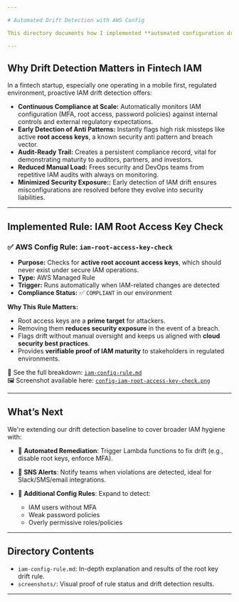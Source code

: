 ```yaml
---

# Automated Drift Detection with AWS Config

This directory documents how I implemented **automated configuration drift detection** for IAM security using AWS Config, an essential part of maintaining cloud security standards in fintech environments. Drift happens when your current AWS resource states deviate from security baselines or policy intent, leading to blind spots, weak compliance, and elevated risk.

---
```


## Why Drift Detection Matters in Fintech IAM

In a fintech startup, especially one operating in a mobile first, regulated environment, proactive IAM drift detection offers:

* **Continuous Compliance at Scale:** Automatically monitors IAM configuration (MFA, root access, password policies) against internal controls and external regulatory expectations.
* **Early Detection of Anti Patterns:** Instantly flags high risk missteps like active **root access keys**, a known security anti pattern and breach vector.
* **Audit-Ready Trail:** Creates a persistent compliance record, vital for demonstrating maturity to auditors, partners, and investors.
* **Reduced Manual Load:** Frees security and DevOps teams from repetitive IAM audits with always on monitoring.
* **Minimized Security Exposure::** Early detection of IAM drift ensures misconfigurations are resolved before they evolve into security liabilities.

---

## Implemented Rule: IAM Root Access Key Check

### ✅ AWS Config Rule: `iam-root-access-key-check`

* **Purpose:** Checks for **active root account access keys**, which should never exist under secure IAM operations.
* **Type:** AWS Managed Rule  
* **Trigger:** Runs automatically when IAM-related changes are detected  
* **Compliance Status:** ✅ `COMPLIANT` in our environment

**Why This Rule Matters:**

* Root access keys are a **prime target** for attackers.  
* Removing them **reduces security exposure** in the event of a breach.  
* Flags drift without manual oversight and keeps us aligned with **cloud security best practices**.  
* Provides **verifiable proof of IAM maturity** to stakeholders in regulated environments.

📄 See the full breakdown: [`iam-config-rule.md`](./iam-config-rule.md)  
🖼️ Screenshot available here: [`config-iam-root-access-key-check.png`](./screenshots/config-iam-root-access-key-check.png)

---

## What’s Next

We're extending our drift detection baseline to cover broader IAM hygiene with:

* 📌 **Automated Remediation**: Trigger Lambda functions to fix drift (e.g., disable root keys, enforce MFA).
* 🔔 **SNS Alerts**: Notify teams when violations are detected, ideal for Slack/SMS/email integrations.
* 🧩 **Additional Config Rules**: Expand to detect:

  * IAM users without MFA  
  * Weak password policies  
  * Overly permissive roles/policies  

---

## Directory Contents

* `iam-config-rule.md`: In-depth explanation and results of the root key drift rule.
* `screenshots/`: Visual proof of rule status and drift detection results.

---

